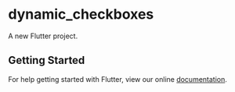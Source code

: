 # dynamic_checkboxes

A new Flutter project.

## Getting Started

For help getting started with Flutter, view our online
[documentation](https://flutter.io/).
